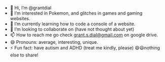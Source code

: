 - 👋 Hi, I’m @grantdial
- 👀 I’m interested in Pokemon, and glitches in games and gaming websites.
- 🌱 I’m currently learning how to code a console of a website.
- 💞️ I’m looking to collaborate on (have not thought about yet)
- 📫 How to reach me go check grant.s.dial@gmail.com on google drive.
- 😄 Pronouns: average, interesting, unique.
- ⚡ Fun fact: have autism and ADHD (treat me kindly, please)
😄😃nothing else to share!
<!---
grantdial/grantdial is a ✨ special ✨ repository because its `README.md` (this file) appears on your GitHub profile.
You can click the Preview link to take a look at your changes.
--->

